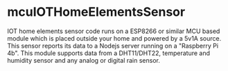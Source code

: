 # mcuIOTHomeElementsSensor
IOT home elements sensor code runs on a ESP8266 or similar MCU based module which is placed outside your home and powered by a 5v1A source. This sensor reports its data to a Nodejs server running on a "Raspberry Pi 4b". This module supports data from a DHT11/DHT22, temperature and humidity sensor and any analog or digital rain sensor.
